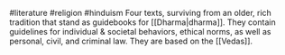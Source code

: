 #literature #religion #hinduism 
Four texts, surviving from an older, rich tradition that stand as guidebooks for [[Dharma|dharma]]. They contain guidelines for individual & societal behaviors, ethical norms, as well as personal, civil, and criminal law. They are based on the [[Vedas]].